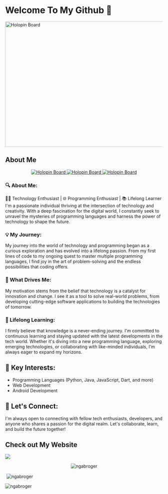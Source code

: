 # Welcome To My Github 👋

<img src="https://github.com/ngabroger/ngabroger/blob/main/project.gif" alt="Holopin Board" width="1200" height="400">


## About Me
<p align="center">
  <a href="https://www.instagram.com/ngabroger">
    <img src="https://camo.githubusercontent.com/25086f56cd45be5a899ae3feff86e2002bbd656fa569b666d2dd828b538fc9e3/68747470733a2f2f696d672e736869656c64732e696f2f62616467652f496e7374616772616d2d4534343035463f7374796c653d666f722d7468652d6261646765266c6f676f3d696e7374616772616d266c6f676f436f6c6f723d7768697465" alt="Holopin Board">
  </a>
   <a href="https://www.facebook.com/flyrog/">
    <img src="https://camo.githubusercontent.com/c4cccdb78776ae4782fbbfae4c58f3d2dfecdaa13af37791db4c6ddfc1044b26/68747470733a2f2f696d672e736869656c64732e696f2f62616467652f596f75547562652d4646303030303f7374796c653d666f722d7468652d6261646765266c6f676f3d796f7574756265266c6f676f436f6c6f723d7768697465" alt="Holopin Board">
  </a>
 <a href="https://www.linkedin.com/in/roger-simanjuntak-488897174/">
    <img src="https://camo.githubusercontent.com/591c02e8ff595d43e0b35b1b29aed639a7154b959cd8f8c854b9e176d885b094/68747470733a2f2f696d672e736869656c64732e696f2f62616467652f4c696e6b6564496e2d3030373742353f7374796c653d666f722d7468652d6261646765266c6f676f3d6c696e6b6564696e266c6f676f436f6c6f723d7768697465" alt="Holopin Board">
  </a>
</p>

### 🔍 About Me:
👩‍💻 Technology Enthusiast | 🌐 Programming Enthusiast | 📚 Lifelong Learner
I'm a passionate individual thriving at the intersection of technology and creativity. With a deep fascination for the digital world, I constantly seek to unravel the mysteries of programming languages and harness the power of technology to shape the future.

### 💡 My Journey:

My journey into the world of technology and programming began as a curious exploration and has evolved into a lifelong passion. From my first lines of code to my ongoing quest to master multiple programming languages, I find joy in the art of problem-solving and the endless possibilities that coding offers.

### 🚀 What Drives Me:

My motivation stems from the belief that technology is a catalyst for innovation and change. I see it as a tool to solve real-world problems, from developing cutting-edge software applications to building the technologies of tomorrow.

### 🌟 Lifelong Learning:

I firmly believe that knowledge is a never-ending journey. I'm committed to continuous learning and staying updated with the latest developments in the tech world. Whether it's diving into a new programming language, exploring emerging technologies, or collaborating with like-minded individuals, I'm always eager to expand my horizons.

## 📌 Key Interests:

- Programming Languages (Python, Java, JavaScript, Dart, and more)
- Web Development
- Android Development

## 📧 Let's Connect:

I'm always open to connecting with fellow tech enthusiasts, developers, and anyone who shares a passion for the digital realm. Let's collaborate, learn, and build the future together!

## Check out My Website
[<img src="https://camo.githubusercontent.com/58b8b41ca6841343e98a68ac4b98df3c22be652e386291544ebaf90094ff8835/68747470733a2f2f696d672e736869656c64732e696f2f62616467652f506f7274666f6c696f2d3235354536333f7374796c653d666f722d7468652d6261646765266c6f676f3d41626f75742e6d65266c6f676f436f6c6f723d7768697465" >](https://ngabroger.github.io)


<p  align="center"> 
<img align="center" src="https://github-readme-stats.vercel.app/api?username=ngabroger\&bg_color=30,e96443,904e95\&title_color=fff\&text_color=fff" alt="ngabroger" />

</p>


<p>&nbsp;<img align="center" src="https://github-readme-stats.vercel.app/api?username=ngabroger&show_icons=true&locale=en" alt="ngabroger" /></p>

<p><img align="center" src="https://github-readme-streak-stats.herokuapp.com/?user=ngabroger" alt="ngabroger" /></p>
